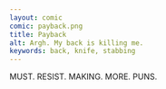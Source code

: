 ```yaml
---
layout: comic
comic: payback.png
title: Payback
alt: Argh. My back is killing me.
keywords: back, knife, stabbing
---
```


MUST. RESIST. MAKING. MORE. PUNS.
